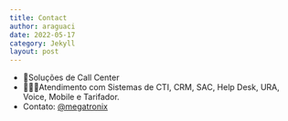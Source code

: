 ```yaml
---
title: Contact
author: araguaci
date: 2022-05-17
category: Jekyll
layout: post
---
```


 - 🎯Soluções de Call Center 
 - 👩🏼‍💻Atendimento com Sistemas de CTI, CRM, SAC, Help Desk, URA, Voice, Mobile e Tarifador.
 - Contato: [@megatronix](https://www.instagram.com/megatronixoficial/)
